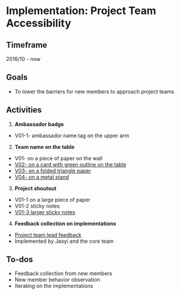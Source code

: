 
# Implementation: Project Team Accessibility

## Timeframe

2016/10 - now 

## Goals

* To lower the barriers for new members to approach project teams 

## Activities

1. **Ambassador badge**
 * V01-1- ambassador name tag on the upper arm

2. **Team name on the table**
 * V01- on a piece of paper on the wall 
 * [V02- on a card with green outline on the table](./ImplementationPhotos/TeamName_V02.jpg)
 * [V03- on a folded triangle paper](./ImplementationPhotos/TeamName_V03.jpg)
 * [V04- on a metal stand](./ImplementationPhotos/TeamName_V04.jpg) 

3. **Project shoutout** 
 * V01-1 on a large piece of paper
 * V01-2 sticky notes
 * [V01-3 larger sticky notes](./ImplementationPhotos/ProjectShoutout_V03-2.jpg) 

4. **Feedback collection on implementations**
 * [Project team lead feedback](./ImplementationFeedback_TeamLeads_20161026.pdf)
 * Implemented by Jaoyi and the core team

## To-dos
* Feedback collection from new members 
* New member behavior observation
* Iterating on the implementations
